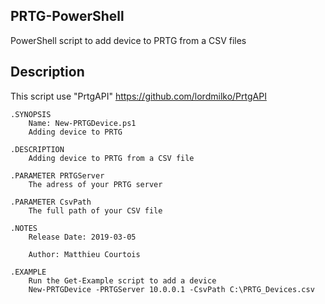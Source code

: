 ## PRTG-PowerShell

PowerShell script to add device to PRTG from a CSV files

## Description

This script use "PrtgAPI" https://github.com/lordmilko/PrtgAPI

    .SYNOPSIS
        Name: New-PRTGDevice.ps1
        Adding device to PRTG
        
    .DESCRIPTION
        Adding device to PRTG from a CSV file

    .PARAMETER PRTGServer
        The adress of your PRTG server
    
    .PARAMETER CsvPath
        The full path of your CSV file

    .NOTES
        Release Date: 2019-03-05
    
        Author: Matthieu Courtois

    .EXAMPLE
        Run the Get-Example script to add a device 
        New-PRTGDevice -PRTGServer 10.0.0.1 -CsvPath C:\PRTG_Devices.csv
